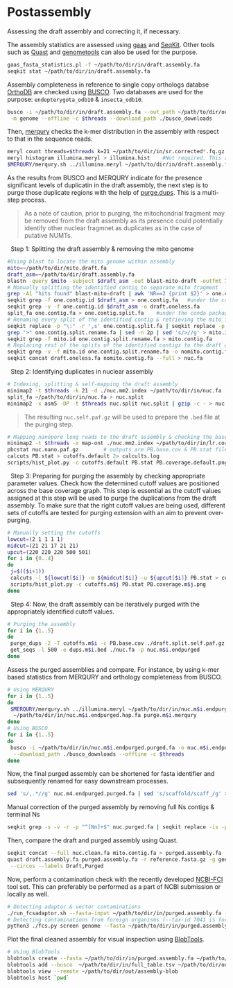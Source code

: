 # Postassembly

Assessing the draft assembly and correcting it, if necessary.

The assembly statistics are assessed using [gaas](https://github.com/NBISweden/GAAS) and [SeqKit](https://github.com/shenwei356/seqkit). Other tools such as [Quast](https://github.com/ablab/quast) and [genometools](https://github.com/genometools/genometools) can also be used for the purpose.
```bash
gaas_fasta_statistics.pl -f ~/path/to/dir/in/draft.assembly.fa
seqkit stat ~/path/to/dir/in/draft.assembly.fa
```
Assembly completeness in reference to single copy orthologs databse [OrthoDB](https://www.orthodb.org) are checked using [BUSCO](https://busco.ezlab.org). Two databases are used for the purpose: ```endopterygota_odb10``` & ```insecta_odb10```.
```bash
busco -i ~/path/to/dir/in/draft.assembly.fa --out_path ~/path/to/dir/out -o $prefix -l ~/path/to/dir/out/$busco.db \
 -m genome --offline -c $threads --download_path ./busco_downloads
```
Then, [merqury](https://github.com/marbl/merqury) checks the k-mer distribution in the assembly with respect to that in the sequence reads.
```bash
meryl count threads=$threads k=21 ~/path/to/dir/in/sr.corrected*.fq.gz output illumina.meryl
meryl histogram illumina.meryl > illumina.hist    #Not required. This analysis gets performed in the next command by default.
$MERQURY/merqury.sh ../illumina.meryl ~/path/to/dir/in/draft.assembly.fa illumina.merqury
```
As the results from BUSCO and MERQURY indicate for the presence significant levels of duplicatin in the draft assembly, the next step is to purge those duplicate regions with the help of [purge.dups](https://github.com/dfguan/purge_dups). This is a multi-step process.
> As a note of caution, prior to purging, the mitochondrial fragment may be removed from the draft assembly as its presence could potentially identify other nuclear fragmnet as duplicates as in the case of putative NUMTs.

&nbsp; Step 1: Splitting the draft assembly & removing the mito genome
```bash
#Using blast to locate the mito genome within assembly
mito=~/path/to/dir/mito.draft.fa
draft_asm=~/path/to/dir/draft.assembly.fa
blastn -query $mito -subject $draft_asm -out blast-mito-draft -outfmt 7
# Manually splitting the identified contig to separate mito fragment
grep -A1 "hits found" blast-mito-draft | awk 'NR==2 {print $2}' > one.contig.id
seqkit grep -f one.contig.id $draft_asm > one.contig.fa   #under the conda package 'seqkit'
seqkit grep -v -f one.contig.id $draft_asm -o draft.oneless.fa
split_fa one.contig.fa > one.contig.split.fa    #under the conda package 'purgedups'
# Renaming every split of the identified contig & retrieving the mito fragment
seqkit replace -p "\:" -r ',s' one.contig.split.fa | seqkit replace -p "\-" -r '_s' > one.contig.split.rename.fa
grep ">" one.contig.split.rename.fa | sed -n 2p | sed 's/>//g' > mito.id
seqkit grep -f mito.id one.contig.split.rename.fa > mito.contig.fa
# Replacing rest of the splits of the identified contigs to the draft assembly   
seqkit grep -v -f mito.id one.contig.split.rename.fa -o nomito.contig.fa
seqkit concat draft.oneless.fa nomito.contig.fa --full > nuc.fa
```
&nbsp; Step 2: Identifying duplicates in nuclear assembly
```bash
# Indexing, splitting & self-mapping the draft assembly
minimap2 -t $threads -k 21 -d ./nuc.mm2.index ~/path/to/dir/in/nuc.fa
split_fa ~/path/to/dir/in/nuc.fa > nuc.split
minimap2 -x asm5 -DP -t $threads nuc.split nuc.split | gzip -c - > nuc.self.paf.gz
```
> The resulting ```nuc.self.paf.gz``` will be used to prepare the ```.bed``` file at the purging step.
```bash
# Mapping nanopore long reads to the draft assembly & checking the base coverage
minimap2 -t $threads -x map-ont ./nuc.mm2.index ~/path/to/dir/in/lr.corrected.fa.gz | gzip -c - > nuc.nano.paf.gz
pbcstat nuc.nano.paf.gz        # outputs are PB.base.cov & PB.stat files
calcuts PB.stat > cutoffs.default 2> calcults.log
scripts/hist_plot.py -c cutoffs.default PB.stat PB.coverage.default.png
```
&nbsp; Step 3: Preparing for purging the assembly by checking appropriate parameter values. Check how the determined cutoff values are positioned across the base coverage graph. This step is essential as the cutoff values assigned at this step will be used to purge the duplications from the draft assembly. To make sure that the right cutoff values are being used, different sets of cutoffs are tested for purging extension with an aim to prevent over-purging.
```bash
# Manually setting the cutoffs
lowcut=(2 1 1 1 1)
midcut=(21 21 17 21 21)
upcut=(220 220 220 500 501)
for i in {0..4}
do
 j=$(($i+1))
 calcuts -l ${lowcut[$i]} -m ${midcut[$i]} -u ${upcut[$i]} PB.stat > cutoffs.m$j
 scripts/hist_plot.py -c cutoffs.m$j PB.stat PB.coverage.m$j.png
done
```
&nbsp; Step 4: Now, the draft assembly can be iteratively purged with the appropriately identified cutoff values.
```bash
# Purging the assembly
for i in {1..5}
do
 purge_dups -2 -T cutoffs.m$i -c PB.base.cov ./draft.split.self.paf.gz > dups.m$i.bed 2> purge_dups.m$i.log
 get_seqs -l 500 -e dups.m$i.bed ./nuc.fa -p nuc.m$i.endpurged
done
```
Assess the purged assemblies and compare. For instance, by using k-mer based statistics from MERQURY and orthology completeness from BUSCO. 
```bash
# Using MERQURY
for i in {1..5}
do
 $MERQURY/merqury.sh ../illumina.meryl ~/path/to/dir/in/nuc.m$i.endpurged.purged.fa \
  ~/path/to/dir/in/nuc.m$i.endpurged.hap.fa purge.m$i.merqury
done
# Using BUSCO
for i in {1..5}
do
 busco -i ~/path/to/dir/in/nuc.m$i.endpurged.purged.fa -o nuc.m$i.endpurged -m genome -l ./endopterygota_odb10 \
  --download_path ./busco_downloads --offline -c $threads
done
```
Now, the final purged assembly can be shortened for fasta identifier and subsequently renamed for easy downstream processes.
```bash
sed 's/,.*//g' nuc.m4.endpurged.purged.fa | sed 's/scaffold/scaff_/g' > nuc.purged.fa
```
Manual correction of the purged assembly by removing full Ns contigs & terminal Ns
```bash
seqkit grep -s -v -r -p "^[Nn]+$" nuc.purged.fa | seqkit replace -is -p "^N+|N+$" -r "" > nuc.clean.fa
```
Then, compare the draft and purged assembly using Quast.
```bash
seqkit concat --full nuc.clean.fa mito.contig.fa > purged.assembly.fa
quast draft.assembly.fa purged.assembly.fa -r reference.fasta.gz -g genes.gff -t $threads -o ~/path/to/dir/out \
 --circos --labels Draft,Purged
```
Now, perform a contamination check with the recently developed [NCBI-FCI](https://github.com/ncbi/fcs) tool set. This can preferably be performed as a part of NCBI submission or locally as well.
```bash
# Detecting adaptor & vector contaminations
./run_fcsadaptor.sh --fasta-input ~/path/to/dir/in/purged.assembly.fa --output-dir ~/path/to/dir/out --euk
# Detecting contaminations from foreign organisms (--tax-id 7041 is for beetle taxa)
python3 ./fcs.py screen genome --fasta ~/path/to/dir/in/purged.assembly.fa --out-dir ~/path/to/dir/out --gx-db "$GXDB_LOC/db"  --tax-id 7041 
```
Plot the final cleaned assembly for visual inspection using [BlobTools](https://github.com/blobtoolkit/blobtoolkit).
```bash
# Using BlobTools
blobtools create --fasta ~/path/to/dir/in/purged.assembly.fa ~/path/to/dir/out/assembly-blob
blobtools add --busco  ~/path/to/dir/in/full_table.tsv ~/path/to/dir/out/assembly-blob
blobtools view --remote ~/path/to/dir/out/assembly-blob
blobtools host `pwd`
```

